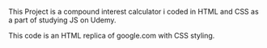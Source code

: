This Project is a compound interest calculator i coded in HTML and CSS as a part of studying JS on Udemy.

This code is an HTML replica of google.com with CSS styling.
